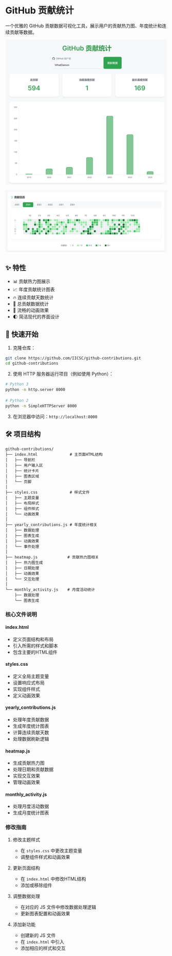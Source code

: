 # GitHub 贡献统计

一个优雅的 GitHub 贡献数据可视化工具，展示用户的贡献热力图、年度统计和连续贡献等数据。

![预览截图](/1.png)

![预览截图](/2.png)

## ✨ 特性

- 📊 贡献热力图展示
- 📈 年度贡献统计图表
- 🔥 连续贡献天数统计
- 🎯 总贡献数据统计
- 💫 流畅的动画效果
- 🌓 简洁现代的界面设计

## 🚀 快速开始

1. 克隆仓库：
```bash
git clone https://github.com/IICSC/github-contributions.git
cd github-contributions
```

2. 使用 HTTP 服务器运行项目（例如使用 Python）：
```bash
# Python 3
python -m http.server 8000

# Python 2
python -m SimpleHTTPServer 8000
```

3. 在浏览器中访问：`http://localhost:8000`

## 🛠️ 项目结构

```
github-contributions/
├── index.html              # 主页面HTML结构
│   ├── 导航栏
│   ├── 用户输入区
│   ├── 统计卡片
│   ├── 图表区域
│   └── 页脚
│
├── styles.css              # 样式文件
│   ├── 主题变量
│   ├── 布局样式
│   ├── 组件样式
│   └── 动画效果
│
├── yearly_contributions.js # 年度统计相关
│   ├── 数据处理
│   ├── 图表生成
│   ├── 动画效果
│   └── 事件处理
│
├── heatmap.js             # 贡献热力图相关
│   ├── 热力图生成
│   ├── 日期处理
│   ├── 动画效果
│   └── 交互处理
│
└── monthly_activity.js    # 月度活动统计
    ├── 数据处理
    └── 图表生成
```

### 核心文件说明

#### index.html
- 定义页面结构和布局
- 引入所需的样式和脚本
- 包含主要的HTML组件

#### styles.css
- 定义全局主题变量
- 设置响应式布局
- 实现组件样式
- 定义动画效果

#### yearly_contributions.js
- 处理年度贡献数据
- 生成年度统计图表
- 计算连续贡献天数
- 处理数据刷新逻辑

#### heatmap.js
- 生成贡献热力图
- 处理日期和贡献数据
- 实现交互效果
- 管理动画效果

#### monthly_activity.js
- 处理月度活动数据
- 生成月度统计图表

### 修改指南

1. 修改主题样式
   - 在 `styles.css` 中更改主题变量
   - 调整组件样式和动画效果

2. 更新页面结构
   - 在 `index.html` 中修改HTML结构
   - 添加或移除组件

3. 调整数据处理
   - 在对应的 JS 文件中修改数据处理逻辑
   - 更新图表配置和动画效果

4. 添加新功能
   - 创建新的 JS 文件
   - 在 `index.html` 中引入
   - 添加相应的样式和交互 